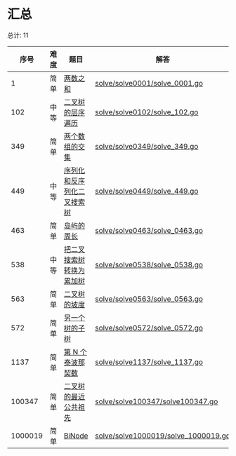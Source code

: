 # 汇总

<!--- table -->

总计: 11

| 序号    | 难度 | 题目                                                                                                   | 解答                                                                       |
| ------- | ---- | ------------------------------------------------------------------------------------------------------ | -------------------------------------------------------------------------- |
| 1       | 简单 | [两数之和](https://leetcode-cn.com/problems/two-sum)                                                   | [solve/solve0001/solve_0001.go](solve/solve0001/solve_0001.go)             |
| 102     | 中等 | [二叉树的层序遍历](https://leetcode-cn.com/problems/binary-tree-level-order-traversal/)                | [solve/solve0102/solve_102.go](solve/solve0102/solve_102.go)               |
| 349     | 简单 | [两个数组的交集](https://leetcode-cn.com/problems/intersection-of-two-arrays/)                         | [solve/solve0349/solve_349.go](solve/solve0349/solve_349.go)               |
| 449     | 中等 | [序列化和反序列化二叉搜索树](https://leetcode-cn.com/problems/serialize-and-deserialize-bst/)          | [solve/solve0449/solve_449.go](solve/solve0449/solve_449.go)               |
| 463     | 简单 | [岛屿的周长](https://leetcode-cn.com/problems/island-perimeter)                                        | [solve/solve0463/solve_0463.go](solve/solve0463/solve_0463.go)             |
| 538     | 中等 | [把二叉搜索树转换为累加树](https://leetcode-cn.com/problems/convert-bst-to-greater-tree)               | [solve/solve0538/solve_0538.go](solve/solve0538/solve_0538.go)             |
| 563     | 简单 | [二叉树的坡度](https://leetcode-cn.com/problems/binary-tree-tilt)                                      | [solve/solve0563/solve_0563.go](solve/solve0563/solve_0563.go)             |
| 572     | 简单 | [另一个树的子树](https://leetcode-cn.com/problems/subtree-of-another-tree)                             | [solve/solve0572/solve_0572.go](solve/solve0572/solve_0572.go)             |
| 1137    | 简单 | [第 N 个泰波那契数](https://leetcode-cn.com/problems/n-th-tribonacci-number)                           | [solve/solve1137/solve_1137.go](solve/solve1137/solve_1137.go)             |
| 100347  | 简单 | [二叉树的最近公共祖先](https://leetcode-cn.com/problems/er-cha-shu-de-zui-jin-gong-gong-zu-xian-lcof/) | [solve/solve100347/solve100347.go](solve/solve100347/solve100347.go)       |
| 1000019 | 简单 | [BiNode](https://leetcode-cn.com/problems/binode-lcci/)                                                | [solve/solve1000019/solve_1000019.go](solve/solve1000019/solve_1000019.go) |

